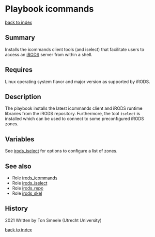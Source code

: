# Playbook icommands
[back to index](../index.md#Playbooks)

## Summary
Installs the icommands client tools (and iselect) that facilitate users to access 
an [iRODS](https://www.irods.org) server from within a shell. 

## Requires
Linux operating system flavor and major version as supported by iRODS.

## Description
The playbook installs the latest icommands client and iRODS runtime libraries
from the iRODS repository.
Furthermore, the tool `iselect` is installed which can be used to connect to
some preconfigured iRODS zones.

## Variables
See [irods_iselect](../roles/irods_iselect.md) for options to configure a list of zones.

## See also
- Role [irods_icommands](../roles/irods_icommands.md)  
- Role [irods_iselect](../roles/irods_iselect.md)
- Role [irods_repo](../roles/irods_repo.md)  
- Role [irods_skel](../roles/irods_skel.md)  


## History
2021 Written by Ton Smeele (Utrecht University)

[back to index](../index.md#Playbooks)
